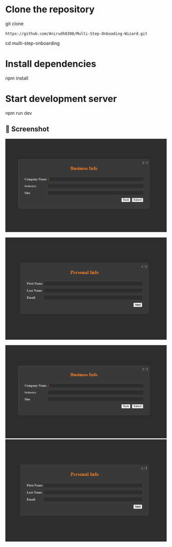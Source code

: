 # Clone the repository

git clone 
```
https://github.com/Anirudh0308/Multi-Step-Onboading-Wizard.git
```

cd multi-step-onboarding

# Install dependencies
npm install


# Start development server
npm run dev

## 📸 Screenshot

![App Screenshot](./src/Assets/Business.png)

![App Screenshot](./src/Assets/personal.png)


<img src="./src/Assets/Business.png" alt="App Screenshot" width="600"/>

<img src="./src/Assets/personal.png" alt="App Screenshot" width="600"/>